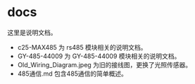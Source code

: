 # docs

这里是说明文档。
* c25-MAX485 为 rs485 模块相关的说明文档。
* GY-485-44009 为 GY-485-44009 模块相关的说明文档。
* Old_Wiring_Diagram.jpeg 为旧的接线图，更换了光照传感器。
* 485通信.md 包含485通信的简单概述。